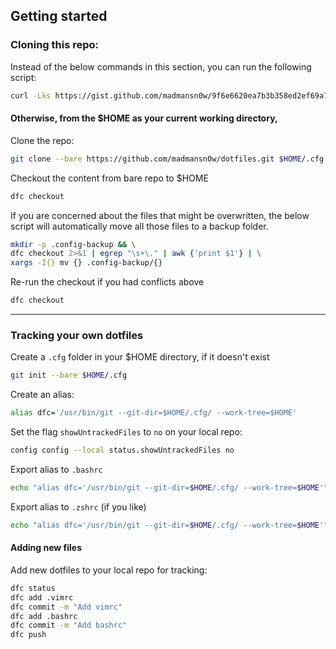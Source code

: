 
## Getting started

### Cloning this repo:

Instead of the below commands in this section, you can run the following script:
```bash
curl -Lks https://gist.github.com/madmansn0w/9f6e6620ea7b3b358ed2ef69a7bf18e1#file-dfcfg-install | /bin/bash
```

#### Otherwise, from the $HOME as your current working directory, 

Clone the repo:
```bash
git clone --bare https://github.com/madmansn0w/dotfiles.git $HOME/.cfg
```

Checkout the content from bare repo to $HOME
```bash
dfc checkout
```

If you are concerned about the files that might be overwritten, the below script will automatically move all those files to a backup folder.
```bash
mkdir -p .config-backup && \
dfc checkout 2>&1 | egrep "\s+\." | awk {'print $1'} | \
xargs -I{} mv {} .config-backup/{}
```

Re-run the checkout if you had conflicts above
```bash
dfc checkout
```

---

### Tracking your own dotfiles

Create a `.cfg` folder in your $HOME directory, if it doesn't exist
```bash
git init --bare $HOME/.cfg
```

Create an alias:
```bash
alias dfc='/usr/bin/git --git-dir=$HOME/.cfg/ --work-tree=$HOME'
```

Set the flag `showUntrackedFiles` to `no` on your local repo:
```bash
config config --local status.showUntrackedFiles no
```

Export alias to `.bashrc`
```bash
echo "alias dfc='/usr/bin/git --git-dir=$HOME/.cfg/ --work-tree=$HOME'" >> $HOME/.bashrc
```

Export alias to `.zshrc` (if you like)
```bash
echo "alias dfc='/usr/bin/git --git-dir=$HOME/.cfg/ --work-tree=$HOME'" >> $HOME/.zshrc
```

#### Adding new files
Add new dotfiles to your local repo for tracking:
```bash
dfc status
dfc add .vimrc
dfc commit -m "Add vimrc"
dfc add .bashrc
dfc commit -m "Add bashrc"
dfc push
```